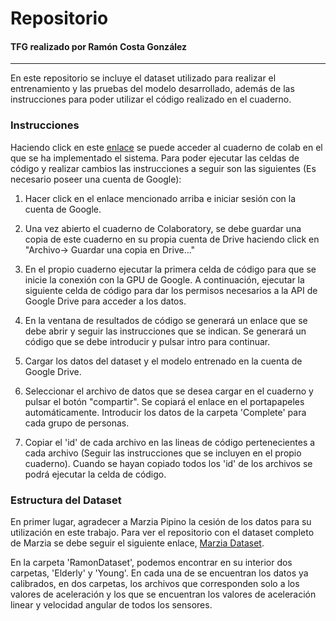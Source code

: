 # __Repositorio__

#### TFG realizado por Ramón Costa González

___

En este repositorio se incluye el dataset utilizado para realizar el entrenamiento y las pruebas del modelo desarrollado, además de las instrucciones para poder utilizar el código realizado en el cuaderno.

### Instrucciones

Haciendo click en este [enlace](https://colab.research.google.com/drive/1hJe84-nBWKQTNFczvNkmO2gEXduhtOpu) se puede acceder al cuaderno de colab en el que se ha implementado el sistema. Para poder ejecutar las celdas de código y realizar cambios las instrucciones a seguir son las siguientes (Es necesario poseer una cuenta de Google):

1. Hacer click en el enlace mencionado arriba e iniciar sesión con la cuenta de Google.

2. Una vez abierto el cuaderno de Colaboratory, se debe guardar una copia de este cuaderno en su propia cuenta de Drive haciendo click en "Archivo-> Guardar una copia en Drive..."

3. En el propio cuaderno ejecutar la primera celda de código para que se inicie la conexión con la GPU de Google. A continuación, ejecutar la siguiente celda de código para dar los permisos necesarios a la API de Google Drive para acceder a los datos.

4. En la ventana de resultados de código se generará un enlace que se debe abrir y seguir las instrucciones que se indican. Se generará un código que se debe introducir y pulsar intro para continuar.

5. Cargar los datos del dataset y el modelo entrenado en la cuenta de Google Drive.

6. Seleccionar el archivo de datos que se desea cargar en el cuaderno y pulsar el botón "compartir". Se copiará el enlace en el portapapeles automáticamente. Introducir los datos de la carpeta 'Complete' para cada grupo de personas. 

7. Copiar el 'id' de cada archivo en  las lineas de código pertenecientes a cada archivo (Seguir las instrucciones que se incluyen en el propio cuaderno). Cuando se hayan copiado todos los 'id' de los archivos se podrá ejecutar la celda de código.

### Estructura del Dataset

En primer lugar, agradecer a Marzia Pipino la cesión de los datos para su utilización en este trabajo. Para ver el repositorio con el dataset completo de Marzia se debe seguir el siguiente enlace, [Marzia Dataset](https://github.com/Marpino/Walking-dataset). 

En la carpeta 'RamonDataset', podemos encontrar en su interior dos carpetas, 'Elderly' y 'Young'. En cada una de se encuentran los datos ya calibrados, en dos carpetas, los archivos que corresponden solo a los valores de aceleración y los que se encuentran los valores de aceleración linear y velocidad angular de todos los sensores.

